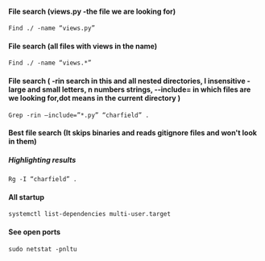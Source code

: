 
#### File search (views.py -the file we are looking for)
~~~~~~~~~~~~~~~~~~~~~~~~~~~~~~
Find ./ -name “views.py”
~~~~~~~~~~~~~~~~~~~~~~~~~~~~~~

#### File search (all files with views in the name)
~~~~~~~~~~~~~~~~~~~~~~~~~~~~~~
Find ./ -name “views.*”
~~~~~~~~~~~~~~~~~~~~~~~~~~~~~~

#### File search ( -rin search in this and all nested directories, I insensitive - large and small letters, n numbers strings, --include= in which files are we looking for,dot means in the current directory  )
~~~~~~~~~~~~~~~~~~~~~~~~~~~~~~
Grep -rin –include=”*.py” “charfield” .
~~~~~~~~~~~~~~~~~~~~~~~~~~~~~~

#### Best file search (It skips binaries and reads gitignore files and won't look in them)
##### Highlighting results
~~~~~~~~~~~~~~~~~~~~~~~~~~~~~~
Rg -I “charfield” .
~~~~~~~~~~~~~~~~~~~~~~~~~~~~~~

#### All startup
~~~~~~~~~~~~~~~~~~~~~~~~~~~~~~
systemctl list-dependencies multi-user.target
~~~~~~~~~~~~~~~~~~~~~~~~~~~~~~

#### See open ports
~~~~~~~~~~~~~~~~~~~~~~~~~~~~~~
sudo netstat -pnltu
~~~~~~~~~~~~~~~~~~~~~~~~~~~~~~
